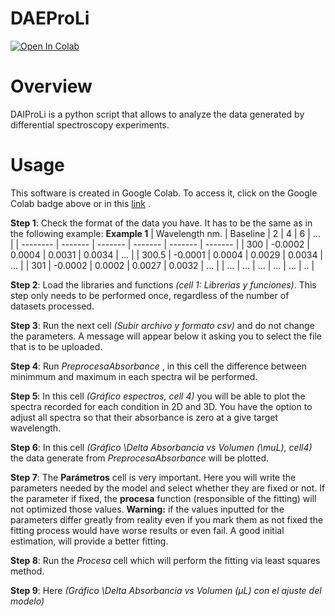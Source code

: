 # DAEProLi
[![Open In Colab](https://colab.research.google.com/assets/colab-badge.svg)](https://colab.research.google.com/github/Mario-uni/DAIProLi/blob/main/DAIProLi_6_esp.ipynb)

# Overview
DAIProLi is a python script that allows to analyze the data generated by differential spectroscopy experiments.

# Usage
This software is created in Google Colab. To access it, click on the Google Colab badge above or in this [link](https://colab.research.google.com/github/Mario-uni/DAIProLi/blob/main/DAIProLi_6_esp.ipynb) .

**Step 1**: Check the format of the data you have. It has to be the same as in the following example:
**Example 1**
| Wavelength nm.    | Baseline |  2 | 4 | 6 | ... |
| -------- | ------- | ------- | ------- | ------- | ------- |
| 300    | -0.0002    | 0.0004     | 0.0031     | 0.0034     | ...   |
| 300.5  | -0.0001    | 0.0004     | 0.0029     | 0.0034     | ...   |
| 301    | -0.0002    | 0.0002     | 0.0027     | 0.0032     | ...   |
| ...    | ...   | ...    | ...   | ...   | ..   |

**Step 2**: Load the libraries and functions *(cell 1: Librerias y funciones)*. This step only needs to be performed once, regardless of the number of datasets processed.

**Step 3**: Run the next cell *(Subir archivo y formato csv)* and do not change the parameters. A message will appear below it asking you to select the file that is to be uploaded.

**Step 4**: Run *PreprocesaAbsorbance* , in this cell the difference between minimmum and maximum in each spectra wil be performed.

**Step 5**: In this cell *(Gráfico espectros, cell 4)* you will be able to plot the spectra recorded for each condition in 2D and 3D. You have the option to adjust all spectra so that their absorbance is zero at a give target wavelength.

**Step 6**: In this cell *(Gráfico \Delta Absorbancia vs Volumen (\muL), cell4)* the data generate from *PreprocesaAbsorbance* will be plotted.

**Step 7**: The **Parámetros** cell is very important. Here you will write the parameters needed by the model and select whether they are fixed or not. If the parameter if fixed, the **procesa** function (responsible of the fitting) will not optimized those values. **Warning:** if the values inputted for the parameters differ greatly from reality even if you mark them as not fixed the fitting process would have worse results or even fail. A good initial estimation, will provide a better fitting.

**Step 8**: Run the *Procesa* cell which will perform the fitting via least squares method.

**Step 9**: Here *(Gráfico \Delta Absorbancia vs Volumen (µL) con el ajuste del modelo)*
